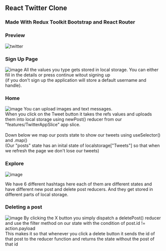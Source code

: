 ## React Twitter Clone
### Made With Redux Toolkit Bootstrap and React Router
### Preview
![twitter](https://user-images.githubusercontent.com/116850173/200340896-74105c2f-3d89-491a-84fc-dd1a0eb78cc5.gif)


### Sign Up Page
![image](https://user-images.githubusercontent.com/116850173/200341742-57a1eed4-83f0-4853-8e60-7aa498eee3c7.png)
All the values you type gets stored in local storage. You can either fill in the details or press continue witout signing up 
<br>
(if you don't sign up the application will store a default username and handle).

### Home
![image](https://user-images.githubusercontent.com/116850173/200343587-c2ce9ee5-e605-45da-af77-8c0ea696ee10.png)
You can upload images and text messages.
<br> When you click on the Tweet button it takes the refs values and uploads them into local storage using newPost() reducer from our "features/TwitterAppSlice" app slice.
<br>
<br>Down below we map our posts state to show our tweets using useSelector() and .map()<br> 
(Our "posts" state has an inital state of localstorage["Tweets"] so that when we refresh the page we don't lose our tweets)

### Explore
![image](https://user-images.githubusercontent.com/116850173/200345467-a4ccf90f-e179-4d71-adc0-bfc0cdd29115.png)

We have 6 different hashtags here each of them are different states and have different new post and delete post reducers.
And they get stored in different parts of local storage.

### Deleting a post
![image](https://user-images.githubusercontent.com/116850173/200346167-8e4a7778-fe8a-4f4f-8faf-48ded46fb6f0.png)
By clicking the X button you simply dispatch a deletePost() reducer and use the filter method on our state with the condition of post.id != action.payload
<br> This makes it so that whenever you click a delete button it sends the id of that post to the reducer function and returns the state without the post of that id

